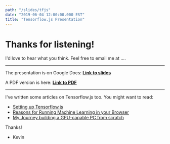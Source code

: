 ```yaml
---
path: "/slides/tfjs"
date: "2019-06-04 12:00:00.000 EST"
title: "Tensorflow.js Presentation"
---
```


# Thanks for listening!

I'd love to hear what you think. Feel free to email me at <a id="email">...</a>.
<script type="text/javascript">
setTimeout(function() {
    var email = document.getElementById('email');
    email.innerHTML = 'kevin@hitheory.com';
    email.href = 'mailto:kevin@hitheory.com';
}, 500);
</script>

---

The presentation is on Google Docs: **[Link to slides](https://docs.google.com/presentation/d/1Q_azYP8OYqS64xh0BF2KFVcr_8Nv9votJg2Qi5UxQT4/edit?usp=sharing)**

A PDF version is here: **[Link to PDF](./slides.pdf)**

---

I've written some articles on Tensorflow.js too. You might want to read:

* [Setting up Tensorflow.js](/tensorflowjs-hello-world)
* [Reasons for Running Machine Learning in your Browser](reasons-for-machine-learning-in-the-browser/)
* [My Journey building a GPU-capable PC from scratch](deep-learning-cryptocurrency-pc-1-hardware/)

Thanks!
- Kevin
